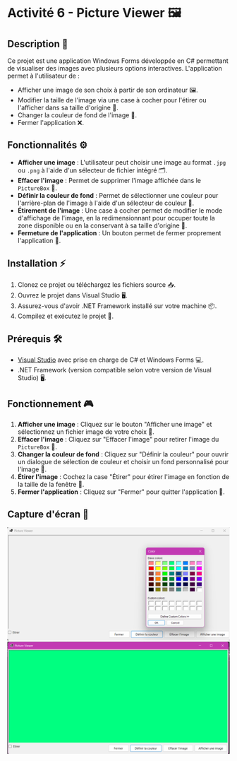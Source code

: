 # Activité 6 - Picture Viewer 🖼️

## Description 📜

Ce projet est une application Windows Forms développée en C# permettant de visualiser des images avec plusieurs options interactives. L'application permet à l'utilisateur de :

- Afficher une image de son choix à partir de son ordinateur 🖼️.
- Modifier la taille de l'image via une case à cocher pour l'étirer ou l'afficher dans sa taille d'origine 🔲.
- Changer la couleur de fond de l'image 🎨.
- Fermer l'application ❌.

## Fonctionnalités ⚙️

- **Afficher une image** : L'utilisateur peut choisir une image au format `.jpg` ou `.png` à l'aide d'un sélecteur de fichier intégré 🗂️.
- **Effacer l'image** : Permet de supprimer l'image affichée dans le `PictureBox` 🧹.
- **Définir la couleur de fond** : Permet de sélectionner une couleur pour l'arrière-plan de l'image à l'aide d'un sélecteur de couleur 🎨.
- **Étirement de l'image** : Une case à cocher permet de modifier le mode d'affichage de l'image, en la redimensionnant pour occuper toute la zone disponible ou en la conservant à sa taille d'origine 📏.
- **Fermeture de l'application** : Un bouton permet de fermer proprement l'application 🚪.

## Installation ⚡

1. Clonez ce projet ou téléchargez les fichiers source 📥.
2. Ouvrez le projet dans Visual Studio 🖥️.
3. Assurez-vous d'avoir .NET Framework installé sur votre machine 📦.
4. Compilez et exécutez le projet 🚀.

## Prérequis 🛠️

- [Visual Studio](https://visualstudio.microsoft.com/) avec prise en charge de C# et Windows Forms 💻.
- .NET Framework (version compatible selon votre version de Visual Studio) 🖥️.


## Fonctionnement 🎮

1. **Afficher une image** : Cliquez sur le bouton "Afficher une image" et sélectionnez un fichier image de votre choix 📂.
2. **Effacer l'image** : Cliquez sur "Effacer l'image" pour retirer l'image du `PictureBox` 🚫.
3. **Changer la couleur de fond** : Cliquez sur "Définir la couleur" pour ouvrir un dialogue de sélection de couleur et choisir un fond personnalisé pour l'image 🎨.
4. **Étirer l'image** : Cochez la case "Étirer" pour étirer l'image en fonction de la taille de la fenêtre 🔲.
5. **Fermer l'application** : Cliquez sur "Fermer" pour quitter l'application 🚪.
## Capture d'écran 📸

![Capture d'écran de l'application](assests/act6.png)
![Capture d'écran de l'application](assests/act6-part2.png)

